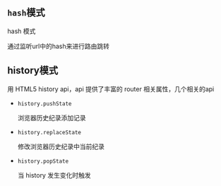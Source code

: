 ## ```hash```模式

hash 模式

通过监听url中的hash来进行路由跳转

## history模式

用 HTML5 history api，api 提供了丰富的 router 相关属性，几个相关的api

* ```history.pushState```

    浏览器历史纪录添加记录

* ```history.replaceState```

    修改浏览器历史纪录中当前纪录

* ```history.popState```

    当 history 发生变化时触发

    
